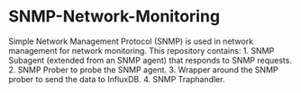 # SNMP-Network-Monitoring

Simple Network Management Protocol (SNMP) is used in network management for network monitoring.
This repository contains:
    1. SNMP Subagent (extended from an SNMP agent) that responds to SNMP requests.
    2. SNMP Prober to probe the SNMP agent.
    3. Wrapper around the SNMP prober to send the data to InfluxDB.
    4. SNMP Traphandler.
